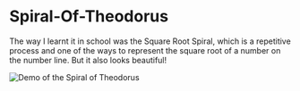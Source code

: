# Spiral-Of-Theodorus

The way I learnt it in school was the Square Root Spiral, which is a repetitive process and one of the ways to represent the square root of a number on the number line. But it also looks beautiful!

![Demo of the Spiral of Theodorus](assets/spiral_of_theodorus.png)
